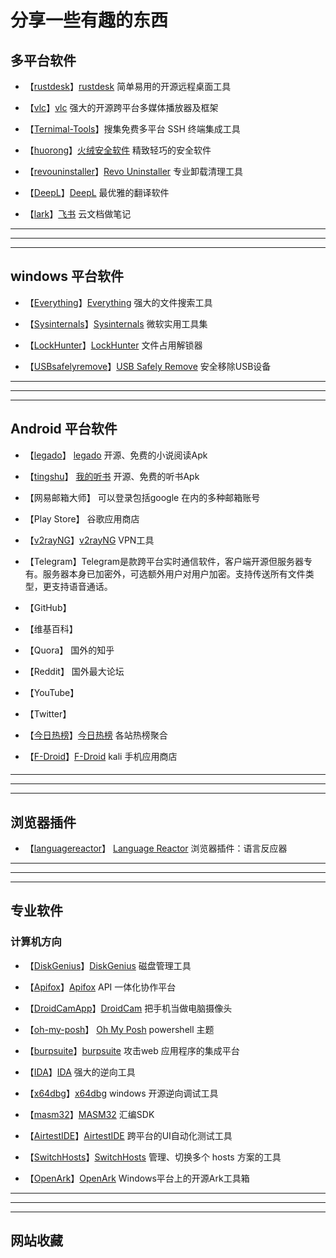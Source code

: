 # 分享一些有趣的东西


## 多平台软件
- 【[rustdesk](./rustdesk/rustdesk.md)】[rustdesk](https://github.com/rustdesk/rustdesk) 简单易用的开源远程桌面工具

- 【[vlc](./vlc/vlc.md)】[vlc](https://github.com/videolan/vlc) 强大的开源跨平台多媒体播放器及框架

- 【[Ternimal-Tools](./Ternimal-Tools/Ternimal-Tools.md)】搜集免费多平台 SSH 终端集成工具

- 【[huorong](./huorong/huorong.md)】[火绒安全软件](https://www.huorong.cn/) 精致轻巧的安全软件

- 【[revouninstaller](./revouninstaller/revouninstaller.md)】[Revo Uninstaller](https://www.revouninstaller.com/) 专业卸载清理工具

- 【[DeepL](./DeepL/DeepL.md)】[DeepL](https://www.deepl.com/translator) 最优雅的翻译软件

- 【[lark](./lark/lark.md)】[飞书](https://www.feishu.cn/) 云文档做笔记




---
---
---
## windows 平台软件

- 【[Everything](./Everything/Everything.md)】[Everything](https://www.voidtools.com/zh-cn/) 强大的文件搜索工具

- 【[Sysinternals](./Sysinternals/Sysinternals.md)】[Sysinternals](https://learn.microsoft.com/zh-cn/sysinternals/downloads/) 微软实用工具集

- 【[LockHunter](./LockHunter/LockHunter.md)】[LockHunter](https://lockhunter.com/) 文件占用解锁器

- 【[USBsafelyremove](./USBsafelyremove/USBsafelyremove.md)】[USB Safely Remove](https://safelyremove.com/index.htm) 安全移除USB设备

---
---
---
## Android 平台软件
- 【[legado](./legado/legado.md)】 [legado](https://github.com/gedoor/legado) 开源、免费的小说阅读Apk

- 【[tingshu](./tingshu/tingshu.md)】 [我的听书](https://github.com/eprendre/tingshu) 开源、免费的听书Apk

- 【网易邮箱大师】 可以登录包括google 在内的多种邮箱账号

- 【Play Store】 谷歌应用商店

- 【[v2rayNG](./v2rayNG/v2rayNG.md)】[v2rayNG](https://github.com/2dust/v2rayNG)  VPN工具

- 【Telegram】Telegram是款跨平台实时通信软件，客户端开源但服务器专有。服务器本身已加密外，可选额外用户对用户加密。支持传送所有文件类型，更支持语音通话。

- 【GitHub】

- 【维基百科】

- 【Quora】 国外的知乎
 
- 【Reddit】 国外最大论坛

- 【YouTube】

- 【Twitter】

- 【[今日热榜](./tophub/tophub.md)】[今日热榜](https://tophub.today/) 各站热榜聚合

- 【[F-Droid](./F-Droid/F-Droid.md)】[F-Droid](http://www.kali.org/docs/nethunter) kali 手机应用商店



#### 
---
---
---
## 浏览器插件
- 【[languagereactor](./languagereactor/languagereactor.md)】 [Language Reactor](https://www.languagereactor.com/) 浏览器插件：语言反应器


---
---
---
## 专业软件
### 计算机方向
- 【[DiskGenius](./DiskGenius/DiskGenius.md)】[DiskGenius](https://diskgenius.cn/) 磁盘管理工具

- 【[Apifox](./Apifox/Apifox.md)】[Apifox](https://apifox.com/)   API 一体化协作平台

- 【[DroidCamApp](./DroidCamApp/DroidCamApp.md)】[DroidCam](https://dev47apps.com/) 把手机当做电脑摄像头

- 【[oh-my-posh](./oh-my-posh/oh-my-posh.md)】 [Oh My Posh](https://github.com/jandedobbeleer/oh-my-posh) powershell 主题

- 【[burpsuite](./burpsuite/burpsuite.md)】[burpsuite](https://portswigger.net/burp) 攻击web 应用程序的集成平台

- 【[IDA](./IDA/IDA.md)】[IDA](https://hex-rays.com/) 强大的逆向工具

- 【[x64dbg](./x64dbg/x64dbg.md)】[x64dbg](https://github.com/x64dbg/x64dbg) windows 开源逆向调试工具

- 【[masm32](./masm32/masm32.md)】[MASM32](http://www.masm32.com/) 汇编SDK

- 【[AirtestIDE](./AirtestIDE/AirtestIDE.md)】[AirtestIDE](http://airtest.netease.com/) 跨平台的UI自动化测试工具

- 【[SwitchHosts](./SwitchHosts/SwitchHosts.md)】[SwitchHosts](https://github.com/oldj/SwitchHosts) 管理、切换多个 hosts 方案的工具

- 【[OpenArk](./OpenArk/OpenArk.md)】[OpenArk](https://github.com/BlackINT3/OpenArk) Windows平台上的开源Ark工具箱

---
---
---
## 网站收藏
